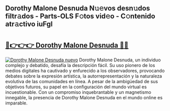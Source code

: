 ## Dorothy Malone Desnuda N𝚞𝚎vos desn𝚞dos filtr𝚊dos - Parts-OLS F𝚘tos vid𝚎o - C𝚘ntenido atr𝚊ctivo iuFgl

# <h2><a href="http://mb6rey.tromn.icu/?c=Dorothy+Malone+Desnuda">🔗👉👉👉 Dorothy Malone Desnuda 🔗🔗</a></h2>

[![Dorothy Malone Desnuda nuevo](https://i.imgur.com/pEAQMta.gif)](http://mb6rey.tromn.icu/?c=Dorothy+Malone+Desnuda)
Dorothy Malone Desnuda, un individuo complejo y debatido, desafía la descripción fácil. Su uso pionero de los medios digitales ha cautivado y enfurecido a los observadores, provocando debates sobre la expresión artística, la autorrepresentación y la naturaleza evolutiva de las comunidades en línea. A pesar de la ambigüedad de sus objetivos futuros, su papel en la configuración del mundo virtual es incuestionable. Con un compromiso inquebrantable y un magnetismo innegable, la presencia de Dorothy Malone Desnuda en el mundo online es imparable.
